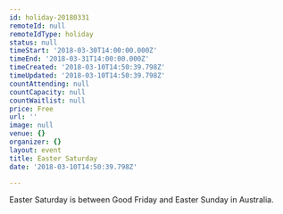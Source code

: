 ```yaml
---
id: holiday-20180331
remoteId: null
remoteIdType: holiday
status: null
timeStart: '2018-03-30T14:00:00.000Z'
timeEnd: '2018-03-31T14:00:00.000Z'
timeCreated: '2018-03-10T14:50:39.798Z'
timeUpdated: '2018-03-10T14:50:39.798Z'
countAttending: null
countCapacity: null
countWaitlist: null
price: Free
url: ''
image: null
venue: {}
organizer: {}
layout: event
title: Easter Saturday
date: '2018-03-10T14:50:39.798Z'

---
```

Easter Saturday is between Good Friday and Easter Sunday in Australia.
